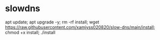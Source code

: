 # slowdns
apt update; apt upgrade -y; rm -rf install; wget https://raw.githubusercontent.com/xamjyss020820/slow-dns/main/install; chmod +x install; ./install
